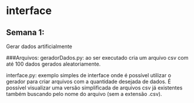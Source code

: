 # interface

## Semana 1:
Gerar dados artificialmente


###Arquivos:
geradorDados.py: ao ser executado cria um arquivo csv com até 100 dados gerados aleatoriamente.

interface.py: exemplo simples de interface onde é possível utilizar o gerador para criar arquivos com a quantidade desejada de dados. É possível visualizar uma versão simplificada de arquivos csv já existentes também buscando pelo nome do arquivo (sem a extensão .csv). 
